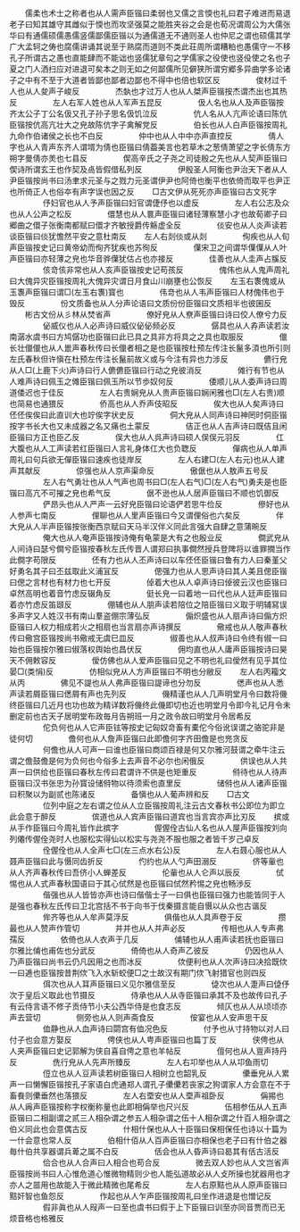 <!-- { "loadSidebar": true } -->
　　儒柔也术士之称者也从人需声臣锴曰柔弱也又儒之言愞也礼曰君子难进而易退老子曰知其雄守其雌似于愞也而攻坚强莫之能胜夹谷之会是也荀况谓周公为大儒张华曰有通儒硕儒愚儒竖儒鄙儒臣锴以为通儒道无不通则圣人也仲尼之谓也硕儒其学广大孟轲之俦也腐儒讲诵其说至于熟腐而道则不类此荘周所谓糟粕也愚儒守一不移孔子所谓古之愚也直能肆而不能诎也竖儒犹章句之学儒家之役使也竖伇使之名也子夏之门人洒扫应对进退可矣本之则无如之何鄙儒所见僻狭所谓穷郷多异曲学多论诸子之中有不至于大道者皆鄙也鄙者边鄙也不得中也倍也软区反
　　
　　俊材过千人也从人夋声子峻反
　　
　　杰埶也才过万人也从人桀声臣锴按杰谓杰出也其热反
　　
　　左人右军人姓也从人军声五昆反
　　
　　伋人名也从人及声臣锴按齐太公子丁公名伋又孔子孙子思名伋饥泣反
　　
　　伉人名从人亢声论语曰陈伉臣锴按伉高亢壮大之皃故陈伉字子禽解党反
　　
　　伯长也从人白声臣锴按周礼九命作伯诸侯之长也不白反
　　
　　仲中也从人中中亦声直控反
　　
　　倩人字也从人青声东齐人谓壻为倩也臣锴曰倩葢美言也若草木之葱倩萧望之字长倩东方朔字曼倩亦羙也七县反
　　
　　偰高辛氏之子尧之司徒殷之先也从人契声臣锴曰偰诗所谓玄王也作契及卨皆假借私列反
　　
　　伊殷圣人阿衡也尹治天下者从人尹臣锴按尚书曰汤聿求元圣与之戮力元圣谓伊尹也阿倚也衡平也依倚而取平也尹正也所倚正人也俗夲有声字误也因之反
　　□古文伊从死死亦声臣锴曰古文死字
　　
　　伃妇官也从人予声臣锴曰妇官谓倢伃也以虚反
　　
　　左人右公志及众也从人公声之松反
　　
　　儇慧也从人睘声臣锴曰诸轻薄察慧小才也故荀卿子曰郷曲之儇子张衡南都赋曰儇才齐敏授爵传觞虚全反
　　
　　倓安也从人炎声读若谈臣锴曰倓犹憺然平安之意杜南反
　　左人右剡倓或从剡
　　
　　侚疾也从人旬声臣锴按史记曰黄帝幼而侚齐犹疾也苏徇反
　　
　　僷宋卫之间谓华僷僷从人叶声臣锴曰亦轻薄之皃也华音骅僷犹估占也亦接反
　　
　　佳善也从人圭声占膎反
　　
　　侅竒侅非常也从人亥声臣锴按史记苟孩反
　　
　　傀伟也从人鬼声周礼曰大傀异灾臣锴按周礼大傀异灾谓日月食山川崩壅也公恢反
　　左玉右褢傀或从玉褢声臣锴曰谓□(左玉右褢)寳也
　　
　　伟竒也从人韦声臣锴曰人材傀伟也于毁反
　　
　　份文质备也从人分声论语曰文质份份臣锴曰文质相半也彼囷反
　　彬古文份从彡林从焚省声
　　
　　僚好皃从人尞声臣锴曰诗曰佼人僚兮力反
　　
　　佖威仪也从人必声诗曰威仪佖佖频必反
　　
　　僝具也从人孨声读若汝南潺水虞书曰方鸠僝功也臣锴曰此已具之具非方将具之之具也取服反
　　
　　儠长壮儠儠也从人巤声春秋传曰长儠者相之是也臣锴按杜预左传注长鬣多湏也所引则左氏春秋但许愼在杜预左传注长鬣前故义或与今注有异也力涉反
　　
　　儦行皃从人□(上鹿下火)声诗曰行人儦儦臣锴曰行动之皃彼消反
　　
　　傩行有节也从人难声诗曰佩玉之傩臣锴曰佩玉所以节歩奴何反
　　
　　倭顺儿从人委声诗曰周道倭迟也于佳反
　　
　　左人右贵娴皃从人贵声臣锴曰娴闲雅也□(左人右贵)顺也简易也通猥反
　　
　　侨高也从人乔声伎昭反
　　
　　俟大也从人矣声诗曰伾伾俟俟曰此直训大也竚俟字状史反
　　
　　侗大皃从人同声诗曰神罔时侗臣锴按字书长大也又未成器之名又痛也土蒙反
　　
　　佶正也从人吉声诗曰既佶且闲臣锴曰方正也臣乙反
　　
　　俣大也从人呉声诗曰硕人俣俣元羽反
　　
　　仜大腹也从人工声读若红臣锴曰人言礼身体仜大也负聦反
　　
　　僤病也从人单声周礼曰句兵欲无僤臣锴曰速疾也徒岸反
　　
　　左人右建□(左人右元)也从人建声其献反
　　
　　倞强也从人京声渠命反
　　
　　傲倨也从人敖声五号反
　　
　　左人右气勇壮也从人气声也周书曰□(左人右气)□(左人右气)勇夫是也臣锴曰高亢不可摧之皃也希气反
　　
　　倨不逊也从人居声臣锴曰不顺也饥御反
　　
　　俨昂头也从人严声一云好皃臣锴曰论语俨若思牛俭反
　　
　　傪好也从人参声七南反
　　
　　俚聊也从人里声臣锴曰今又谓俚俗也六矣反
　　
　　伴大皃从人半声臣锴按张衡西京赋曰天马半汉伴义同此言强大自肆之意蒲晼反
　　
　　俺大也从人奄声臣锴按诗俺有龟蒙是大有之也殷业反
　　
　　僴武皃从人间诗曰瑟兮僴兮臣锴按春秋左氏传晋人谓郑曰执事僴然授兵登陴将以谁罪撊当作此僴字苟限反
　　
　　伾有力也从人丕声诗曰以车伾伾臣锴曰鲁有力人曰秦堇父好勇名其子曰丕兹取此义浦冝反
　　
　　偲强力也从人思声诗曰其人美且偲臣锴曰偲之言材也有材力也七开反
　　
　　倬着大也从人卓声诗曰倬彼云汉也臣锴曰卓然高明也着音竹虑反辍角反
　　
　　侹长皃一曰着地一曰代也从人廷声臣锴曰着亦竹虑反笛颋反
　　
　　倗辅也从人朋声读若陪位之陪臣锴曰义取于明辅冩误多声字又人姓汉书有南山羣盗倗宗薄弘反
　　
　　傓炽盛也从人扇声诗曰傓方炽臣锴曰人权力相成若火之相扇也当言扇亦声诗撰反
　　
　　儆戒也从人敬声春秋传曰儆宫臣锴按尚书儆戒无虞巳皿反
　　
　　俶善也从人叔声诗曰令终有俶一曰始也臣锴按尔雅曰俶落权舆始也昌伏反
　　
　　佣均直也从人庸声臣锴按诗曰昊天不佣敕容反
　　
　　僾仿佛也从人爱声臣锴曰见之不明也礼曰僾然有见乎其位晏□(类悁)反
　　
　　仿相似皃从人方声臣锴曰不明也分敝反
　　左人右丙籕文从丙
　　
　　佛见不諟也从人弗声臣锴曰諟谛也分勿反
　　
　　僁声也从人悉声读若屑臣锴曰僁屑有声也先列反
　　
　　僟精谨也从人几声明堂月令曰数将僟终臣锴曰几近月也功也故为精详数将僟终此僟即切也近也明堂月令即今礼记月令未删定前也古天子居明堂布政毎月告朔班一月之政令故曰明堂月令居希反
　　
　　佗负何也从人它声臣铉等按史记匈奴竒畜有橐佗今俗讹误谓之骆驼非是徒何切
　　
　　儋何也从人詹声臣锴曰此即儋何字齐田儋是也兠贪反
　　
　　何儋也从人可声一曰谁也臣锴曰商颂百禄是何又尔雅河鼓谓之牵牛注云谓之儋鼓儋是何为负何也今俗多上去声音不必尔也闲俄反
　　
　　供误也从人共声一曰供给也臣锴曰春秋左传曰君谓许不供是也矩重反
　　
　　偫待也从人待声臣锴曰汉书张忠为孙寳设储偫物以待须索也直里反
　　
　　储偫也从人诸声臣锴曰积聚以为副贰也陈诸反
　　
　　备愼也从人葡声辨和反
　　□古文
　　
　　位列中庭之左右谓之位从人立臣锴按周礼注云古文春秋书公即位为即立此会意于醉反
　　
　　傧道也从人宾声臣锴曰道宾也当言宾亦声比刃反
　　摈或从手作臣锴曰今周礼皆作此摈字
　　
　　偓偓佺古仙人名也从人屋声臣锴按刘向列僊传偓佺尧时人也服松实得仙以松实与尧尧不服也服之者皆千岁己卓反
　　
　　佺偓佺也从人全声七□(左三点水右公)反
　　
　　左人右聂心服也从人聂声臣锴曰此与慑同齿折反
　　
　　仢约也从人勺声田溺反
　　
　　侪等軰也从人齐声春秋传曰吾侪小人蝉差反
　　
　　伦軰也从人仑声以辰反
　　
　　侙惕也从人式声春秋国语曰于其心侙然是也臣锴曰侙然矜惕之皃也畅渉反
　　
　　偕强也从人皆皆亦声也诗曰偕偕士子一曰俱也臣锴曰强力也能皆同于人是强也春秋左氏传曰卫北宫括不书于向书于伐秦摄言能自慑以从众也古谐反
　　
　　侔齐等也从人牟声莫浮反
　　
　　俱偕也从人具声卷于反
　　
　　攒最也从人赞声作管切
　　
　　并并也从人并声必反
　　
　　传相也从人专声弗孺反
　　
　　依倚也从人衣声于几反
　　
　　俌辅也从人甫声读若抚也臣锴曰尔雅比俌也甫佐也分武反
　　
　　倚倚也从人奇声乙彼反
　　
　　仍因也从人乃声臣锴曰尚书云仍凡因用之也而冰反
　　
　　佽便利也从人次声诗曰决拾既佽一曰逓也臣锴按昔荆佽飞入水斩蛟便□之士故汉有期门佽飞射猎官也则四反
　　
　　佴次也从人耳声臣锴曰义见尔雅信至反
　　
　　偼次也从人疌声曰偼伃次于皇后义取此也节摄反
　　
　　侍承也从人从寺臣锴曰承其不及也故传曰孔子有云侍言语不修子贡侍节小夫公西华侍是也食志反
　　
　　倾仄也从人从顷顷亦声去营切
　　
　　侧旁也从人则声斋食反
　　
　　侒宴也从人安声思干反
　　
　　侐静也从人血声诗曰閟宫有侐况色反
　　
　　付予也从寸持物以对人曰付子也会意方娶反
　　
　　俜侠也从人甹声臣锴曰也篇丁反
　　
　　侠俜也从人夹声臣锴曰史记郭解为侠自喜自俜之意也羊帖反
　　
　　儃何也从人亶声持丹反
　　
　　侁行皃从人先声所臻反
　　
　　左人右卭举也从人从卭鱼雨切
　　
　　侸立也从人豆声读若树臣锴曰人相树立也韶乳反
　　
　　儽垂皃从人累声一曰懒懈臣锴按孔子家语白虎通郑人谓孔子儽儽若丧家之狗谓家人方会意在不于畜飬则儽垂然也落猥反
　　
　　左人右垔安也从人垔声祖卧反
　　
　　偁掦也从人爯声臣锴按称字权衡称量也此即相偁举也尺兴反
　　
　　伍相参伍从人五声臣锴曰二相副谓之贰三人相杂谓之参五人相杂谓之伍十人相杂谓之什百人相杂谓之伯义同此也会意偶古反
　　
　　什相什保也从人十臣锴曰保相保任也诗以十篇为一什会意也常人反
　　
　　伯相什佰从人百声臣锴曰亦相保也老子曰有什伯之器毎什伯共享器谓兵萆之属不白反
　　
　　佸会也从人昏声诗曰曷其有佸古活反
　　
　　佮合也从人合声曰人相合也苟合反
　　
　　微去双人妙也从人文岂省声臣锴按尚书曰人心惟危道心惟微物精则少也人能弘道故必从人攴所操也犹器用也才亦人之噐用也故能入于微此精微也尾希反
　　
　　左人右原黠也从人原声臣锴曰黠奸智也鱼怨反
　　
　　作起也从人乍声臣锴按周礼曰坐作进退是也憎记反
　　
　　假非眞也从人叚声一曰至也虞书曰假于上下臣锴曰训至亦同音贾而已无烦音格也格雅反
　　
